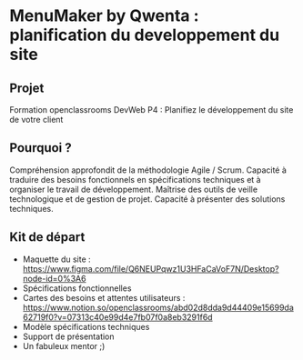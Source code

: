 # MenuMaker by Qwenta : planification du developpement du site

Projet
------
Formation openclassrooms DevWeb P4 : Planifiez le développement du site de votre client

Pourquoi ?
----------
Compréhension approfondit de la méthodologie Agile / Scrum. 
Capacité à traduire des besoins fonctionnels en spécifications techniques et à organiser le travail de développement. 
Maîtrise des outils de veille technologique et de gestion de projet.
Capacité à présenter des solutions techniques.

Kit de départ
-------------
- Maquette du site :
https://www.figma.com/file/Q6NEUPqwz1U3HFaCaVoF7N/Desktop?node-id=0%3A6
- Spécifications fonctionnelles 
- Cartes des besoins et attentes utilisateurs :
https://www.notion.so/openclassrooms/abd02d8dda9d44409e15699da62719f0?v=07313c40e99d4e7fb07f0a8eb3291f6d
- Modèle spécifications techniques
- Support de présentation
- Un fabuleux mentor ;)
